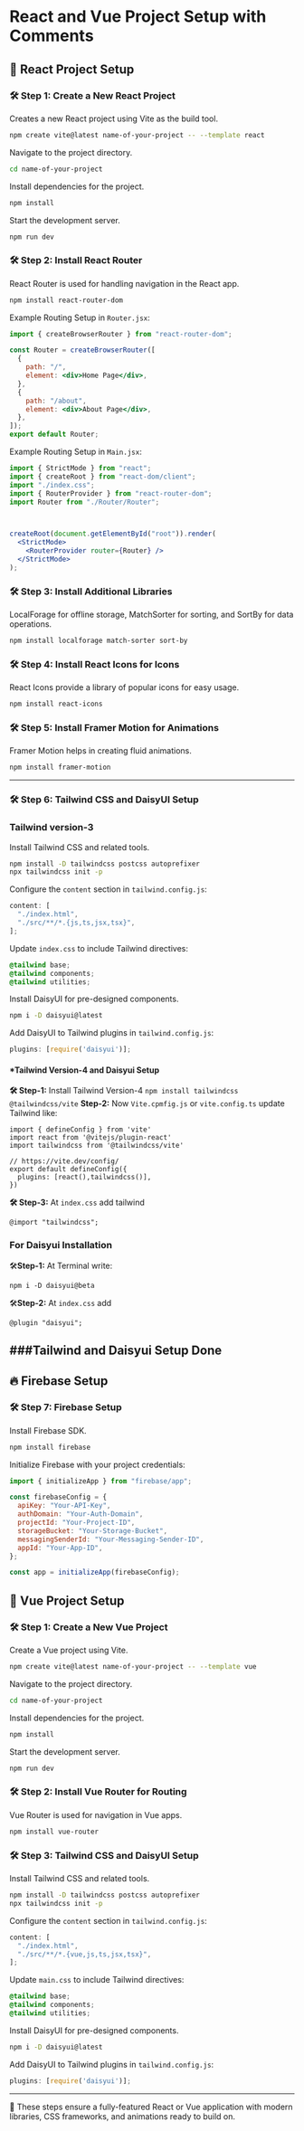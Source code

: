 # React and Vue Project Setup with Comments

## 🚀 React Project Setup

### 🛠️ Step 1: Create a New React Project
Creates a new React project using Vite as the build tool.
```bash
npm create vite@latest name-of-your-project -- --template react
```

Navigate to the project directory.
```bash
cd name-of-your-project
```

Install dependencies for the project.
```bash
npm install
```

Start the development server.
```bash
npm run dev
```

### 🛠️ Step 2: Install React Router
React Router is used for handling navigation in the React app.
```bash
npm install react-router-dom
```

Example Routing Setup in `Router.jsx`:
```jsx
import { createBrowserRouter } from "react-router-dom";

const Router = createBrowserRouter([
  {
    path: "/",
    element: <div>Home Page</div>,
  },
  {
    path: "/about",
    element: <div>About Page</div>,
  },
]);
export default Router;


```


Example Routing Setup in `Main.jsx`:
```jsx
import { StrictMode } from "react";
import { createRoot } from "react-dom/client";
import "./index.css";
import { RouterProvider } from "react-router-dom";
import Router from "./Router/Router";



createRoot(document.getElementById("root")).render(
  <StrictMode>
    <RouterProvider router={Router} />
  </StrictMode>
);


``` 



### 🛠️ Step 3: Install Additional Libraries
LocalForage for offline storage, MatchSorter for sorting, and SortBy for data operations.
```bash
npm install localforage match-sorter sort-by
```

### 🛠️ Step 4: Install React Icons for Icons
React Icons provide a library of popular icons for easy usage.
```bash
npm install react-icons
```

### 🛠️ Step 5: Install Framer Motion for Animations
Framer Motion helps in creating fluid animations.
```bash
npm install framer-motion
```
-----------------------------------------
### 🛠️ Step 6: Tailwind CSS and DaisyUI Setup

### **Tailwind version-3**
Install Tailwind CSS and related tools.
```bash
npm install -D tailwindcss postcss autoprefixer
npx tailwindcss init -p
```

Configure the `content` section in `tailwind.config.js`:
```js
content: [
  "./index.html",
  "./src/**/*.{js,ts,jsx,tsx}",
];
```

Update `index.css` to include Tailwind directives:
```css
@tailwind base;
@tailwind components;
@tailwind utilities;
```

Install DaisyUI for pre-designed components.
```bash
npm i -D daisyui@latest
```

Add DaisyUI to Tailwind plugins in `tailwind.config.js`:
```js
plugins: [require('daisyui')];
```


#### *Tailwind Version-4 and Daisyui Setup
**🛠️ Step-1:** Install Tailwind Version-4
```npm install tailwindcss @tailwindcss/vite```
**Step-2:**  Now `Vite.cpmfig.js` or `vite.config.ts` update Tailwind like:
```
import { defineConfig } from 'vite'
import react from '@vitejs/plugin-react'
import tailwindcss from '@tailwindcss/vite'

// https://vite.dev/config/
export default defineConfig({
  plugins: [react(),tailwindcss()],
})

```
**🛠️ Step-3:** At `index.css` add tailwind
```
@import "tailwindcss";
```

### **For Daisyui Installation**
🛠️**Step-1:** At Terminal write: 
```
npm i -D daisyui@beta
```
🛠️**Step-2:** At `index.css` add 
```
@plugin "daisyui";
```
###**Tailwind and Daisyui Setup Done**
------------------------------------------
## 🔥 Firebase Setup

### 🛠️ Step 7: Firebase Setup
Install Firebase SDK.
```bash
npm install firebase
```

Initialize Firebase with your project credentials:
```js
import { initializeApp } from "firebase/app";

const firebaseConfig = {
  apiKey: "Your-API-Key",
  authDomain: "Your-Auth-Domain",
  projectId: "Your-Project-ID",
  storageBucket: "Your-Storage-Bucket",
  messagingSenderId: "Your-Messaging-Sender-ID",
  appId: "Your-App-ID",
};

const app = initializeApp(firebaseConfig);
```

## 🌈 Vue Project Setup

### 🛠️ Step 1: Create a New Vue Project
Create a Vue project using Vite.
```bash
npm create vite@latest name-of-your-project -- --template vue
```

Navigate to the project directory.
```bash
cd name-of-your-project
```

Install dependencies for the project.
```bash
npm install
```

Start the development server.
```bash
npm run dev
```

### 🛠️ Step 2: Install Vue Router for Routing
Vue Router is used for navigation in Vue apps.
```bash
npm install vue-router
```

### 🛠️ Step 3: Tailwind CSS and DaisyUI Setup

Install Tailwind CSS and related tools.
```bash
npm install -D tailwindcss postcss autoprefixer
npx tailwindcss init -p
```

Configure the `content` section in `tailwind.config.js`:
```js
content: [
  "./index.html",
  "./src/**/*.{vue,js,ts,jsx,tsx}",
];
```

Update `main.css` to include Tailwind directives:
```css
@tailwind base;
@tailwind components;
@tailwind utilities;
```

Install DaisyUI for pre-designed components.
```bash
npm i -D daisyui@latest
```

Add DaisyUI to Tailwind plugins in `tailwind.config.js`:
```js
plugins: [require('daisyui')];
```

---

🌟 These steps ensure a fully-featured React or Vue application with modern libraries, CSS frameworks, and animations ready to build on.
